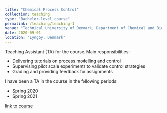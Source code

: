 ```yaml
---
title: "Chemical Process Control"
collection: teaching
type: "Bachelor-level course"
permalink: /teaching/teaching-1
venue: "Technical University of Denmark, Department of Chemical and Biochemical Engineering"
date: 2020-09-01
location: "Lyngby, Denmark"
---
```


Teaching Assistant (TA) for the course. Main responsibilities:
* Delivering tutorials on process modelling and control
* Supervising pilot scale experiments to validate control strategies
* Grading and providing feedback for assignments

I have been a TA in the course in the following periods:
* Spring 2020
* Spring 2021

[link to course](https://kurser.dtu.dk/course/2024-2025/28352) 